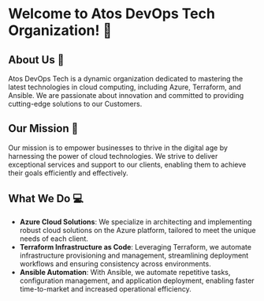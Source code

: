 # Welcome to Atos DevOps Tech Organization! 🚀

## About Us 💼
Atos DevOps Tech is a dynamic organization dedicated to mastering the latest technologies in cloud computing, including Azure, Terraform, and Ansible. We are passionate about innovation and committed to providing cutting-edge solutions to our Customers.

## Our Mission 🌟
Our mission is to empower businesses to thrive in the digital age by harnessing the power of cloud technologies. We strive to deliver exceptional services and support to our clients, enabling them to achieve their goals efficiently and effectively.

## What We Do 💻
- **Azure Cloud Solutions**: We specialize in architecting and implementing robust cloud solutions on the Azure platform, tailored to meet the unique needs of each client.
- **Terraform Infrastructure as Code**: Leveraging Terraform, we automate infrastructure provisioning and management, streamlining deployment workflows and ensuring consistency across environments.
- **Ansible Automation**: With Ansible, we automate repetitive tasks, configuration management, and application deployment, enabling faster time-to-market and increased operational efficiency.
